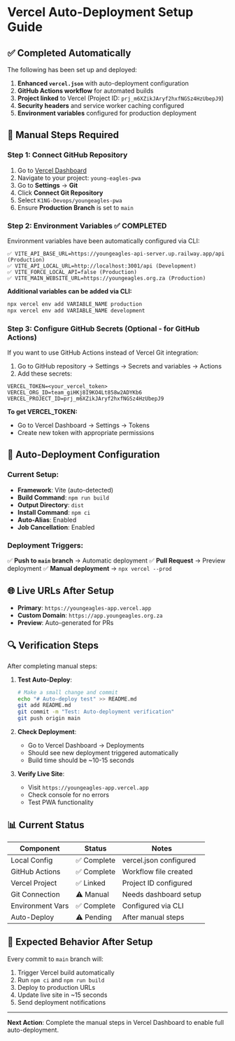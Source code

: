 # Vercel Auto-Deployment Setup Guide

## ✅ **Completed Automatically**

The following has been set up and deployed:

1. **Enhanced `vercel.json`** with auto-deployment configuration
2. **GitHub Actions workflow** for automated builds
3. **Project linked** to Vercel (Project ID: `prj_m6XZikJAryf2hxfNGSz4HzUbepJ9`)
4. **Security headers** and service worker caching configured
5. **Environment variables** configured for production deployment

## 🔧 **Manual Steps Required**

### **Step 1: Connect GitHub Repository**

1. Go to [Vercel Dashboard](https://vercel.com/dashboard)
2. Navigate to your project: `young-eagles-pwa`
3. Go to **Settings** → **Git**
4. Click **Connect Git Repository**
5. Select `K1NG-Devops/youngeagles-pwa`
6. Ensure **Production Branch** is set to `main`

### **Step 2: Environment Variables** ✅ **COMPLETED**

Environment variables have been automatically configured via CLI:

```env
✅ VITE_API_BASE_URL=https://youngeagles-api-server.up.railway.app/api (Production)
✅ VITE_API_LOCAL_URL=http://localhost:3001/api (Development)
✅ VITE_FORCE_LOCAL_API=false (Production)
✅ VITE_MAIN_WEBSITE_URL=https://youngeagles.org.za (Production)
```

**Additional variables can be added via CLI:**
```bash
npx vercel env add VARIABLE_NAME production
npx vercel env add VARIABLE_NAME development
```

### **Step 3: Configure GitHub Secrets (Optional - for GitHub Actions)**

If you want to use GitHub Actions instead of Vercel Git integration:

1. Go to GitHub repository → Settings → Secrets and variables → Actions
2. Add these secrets:

```
VERCEL_TOKEN=<your_vercel_token>
VERCEL_ORG_ID=team_giHKj8I9KO4Lt858w2ADYKb6
VERCEL_PROJECT_ID=prj_m6XZikJAryf2hxfNGSz4HzUbepJ9
```

**To get VERCEL_TOKEN:**
- Go to Vercel Dashboard → Settings → Tokens
- Create new token with appropriate permissions

## 🚀 **Auto-Deployment Configuration**

### **Current Setup:**

- **Framework**: Vite (auto-detected)
- **Build Command**: `npm run build`
- **Output Directory**: `dist`
- **Install Command**: `npm ci`
- **Auto-Alias**: Enabled
- **Job Cancellation**: Enabled

### **Deployment Triggers:**

✅ **Push to `main` branch** → Automatic deployment
✅ **Pull Request** → Preview deployment
✅ **Manual deployment** → `npx vercel --prod`

## 🌐 **Live URLs After Setup**

- **Primary**: `https://youngeagles-app.vercel.app`
- **Custom Domain**: `https://app.youngeagles.org.za`
- **Preview**: Auto-generated for PRs

## 🔍 **Verification Steps**

After completing manual steps:

1. **Test Auto-Deploy**:
   ```bash
   # Make a small change and commit
   echo "# Auto-deploy test" >> README.md
   git add README.md
   git commit -m "Test: Auto-deployment verification"
   git push origin main
   ```

2. **Check Deployment**:
   - Go to Vercel Dashboard → Deployments
   - Should see new deployment triggered automatically
   - Build time should be ~10-15 seconds

3. **Verify Live Site**:
   - Visit `https://youngeagles-app.vercel.app`
   - Check console for no errors
   - Test PWA functionality

## 📊 **Current Status**

| Component | Status | Notes |
|-----------|--------|-------|
| Local Config | ✅ Complete | vercel.json configured |
| GitHub Actions | ✅ Complete | Workflow file created |
| Vercel Project | ✅ Linked | Project ID configured |
| Git Connection | ⚠️ Manual | Needs dashboard setup |
| Environment Vars | ✅ Complete | Configured via CLI |
| Auto-Deploy | ⚠️ Pending | After manual steps |

## 🎯 **Expected Behavior After Setup**

Every commit to `main` branch will:
1. Trigger Vercel build automatically
2. Run `npm ci` and `npm run build`
3. Deploy to production URLs
4. Update live site in ~15 seconds
5. Send deployment notifications

---

**Next Action**: Complete the manual steps in Vercel Dashboard to enable full auto-deployment. 